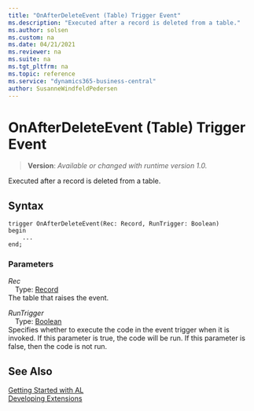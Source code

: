 ```yaml
---
title: "OnAfterDeleteEvent (Table) Trigger Event"
ms.description: "Executed after a record is deleted from a table."
ms.author: solsen
ms.custom: na
ms.date: 04/21/2021
ms.reviewer: na
ms.suite: na
ms.tgt_pltfrm: na
ms.topic: reference
ms.service: "dynamics365-business-central"
author: SusanneWindfeldPedersen
---
```

[//]: # (START>DO_NOT_EDIT)
[//]: # (IMPORTANT:Do not edit any of the content between here and the END>DO_NOT_EDIT.)
[//]: # (Any modifications should be made in the .xml files in the ModernDev repo.)

# OnAfterDeleteEvent (Table) Trigger Event
> **Version**: _Available or changed with runtime version 1.0._

Executed after a record is deleted from a table.


## Syntax
```
trigger OnAfterDeleteEvent(Rec: Record, RunTrigger: Boolean)
begin
    ...
end;
```

### Parameters

*Rec*  
&emsp;Type: [Record](../../../methods-auto/record/record-data-type.md)  
The table that raises the event.  

*RunTrigger*  
&emsp;Type: [Boolean](../../../methods-auto/boolean/boolean-data-type.md)  
Specifies whether to execute the code in the event trigger when it is invoked. If this parameter is true, the code will be run. If this parameter is false, then the code is not run.  



[//]: # (IMPORTANT: END>DO_NOT_EDIT)
## See Also  
[Getting Started with AL](../devenv-get-started.md)  
[Developing Extensions](../devenv-dev-overview.md)  
